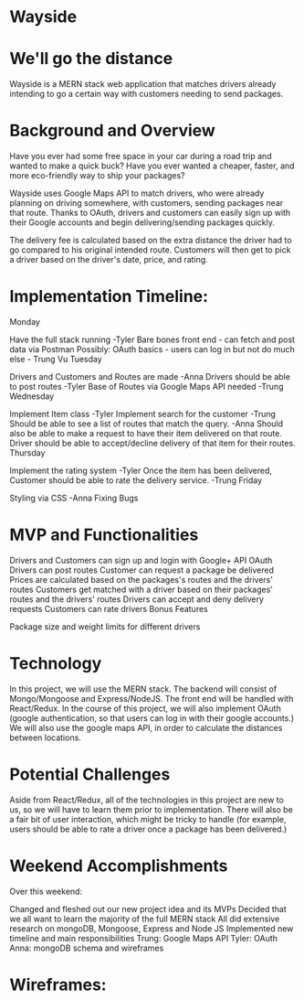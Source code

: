 
# Wayside

# We'll go the distance

Wayside is a MERN stack web application that matches drivers already intending to go a certain way with customers needing to send packages.

# Background and Overview

Have you ever had some free space in your car during a road trip and wanted to make a quick buck? Have you ever wanted a cheaper, faster, and more eco-friendly way to ship your packages?

Wayside uses Google Maps API to match drivers, who were already planning on driving somewhere, with customers, sending packages near that route. Thanks to OAuth, drivers and customers can easily sign up with their Google accounts and begin delivering/sending packages quickly.

The delivery fee is calculated based on the extra distance the driver had to go compared to his original intended route. Customers will then get to pick a driver based on the driver's date, price, and rating.

# Implementation Timeline:

Monday

Have the full stack running -Tyler
Bare bones front end - can fetch and post data via Postman
Possibly: OAuth basics - users can log in but not do much else - Trung Vu
Tuesday

Drivers and Customers and Routes are made -Anna
Drivers should be able to post routes -Tyler
Base of Routes via Google Maps API needed -Trung
Wednesday

Implement Item class -Tyler
Implement search for the customer -Trung
Should be able to see a list of routes that match the query. -Anna
Should also be able to make a request to have their item delivered on that route.
Driver should be able to accept/decline delivery of that item for their routes.
Thursday

Implement the rating system -Tyler
Once the item has been delivered, Customer should be able to rate the delivery service. -Trung
Friday

Styling via CSS -Anna
Fixing Bugs

# MVP and Functionalities

 Drivers and Customers can sign up and login with Google+ API OAuth
 Drivers can post routes
 Customer can request a package be delivered
 Prices are calculated based on the packages's routes and the drivers' routes
 Customers get matched with a driver based on their packages' routes and the drivers' routes
 Drivers can accept and deny delivery requests
 Customers can rate drivers
Bonus Features

 Package size and weight limits for different drivers
 
 # Technology

In this project, we will use the MERN stack. The backend will consist of Mongo/Mongoose and Express/NodeJS. The front end will be handled with React/Redux. In the course of this project, we will also implement OAuth (google authentication, so that users can log in with their google accounts.) We will also use the google maps API, in order to calculate the distances between locations.

# Potential Challenges

Aside from React/Redux, all of the technologies in this project are new to us, so we will have to learn them prior to implementation. There will also be a fair bit of user interaction, which might be tricky to handle (for example, users should be able to rate a driver once a package has been delivered.)

# Weekend Accomplishments

Over this weekend:

 Changed and fleshed out our new project idea and its MVPs
 Decided that we all want to learn the majority of the full MERN stack
 All did extensive research on mongoDB, Mongoose, Express and Node JS
 Implemented new timeline and main responsibilities
 Trung: Google Maps API
 Tyler: OAuth
 Anna: mongoDB schema and wireframes
 
 # Wireframes:
